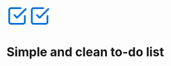 ![Alt text](https://raw.githubusercontent.com/edman-cota/serity/main/src/assets/img/logo.svg)
<img src="https://raw.githubusercontent.com/edman-cota/serity/main/src/assets/img/logo.svg">

# Simple and clean to-do list
